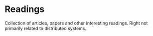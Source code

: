 # Readings

Collection of articles, papers and other interesting readings. Right not primarily related to distributed systems.
